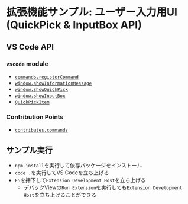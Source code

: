 # 拡張機能サンプル: ユーザー入力用UI (QuickPick & InputBox API)

## VS Code API

### `vscode` module

- [`commands.registerCommand`](https://code.visualstudio.com/api/references/vscode-api#commands.registerCommand)
- [`window.showInformationMessage`](https://code.visualstudio.com/api/references/vscode-api#window.showInformationMessage)
- [`window.showQuickPick`](https://code.visualstudio.com/api/references/vscode-api#window.showQuickPick)
- [`window.showInputBox`](https://code.visualstudio.com/api/references/vscode-api#window.showInputBox)
- [`QuickPickItem`](https://code.visualstudio.com/api/references/vscode-api#QuickPickItem)

### Contribution Points

- [`contributes.commands`](https://code.visualstudio.com/api/references/contribution-points#contributes.commands)


## サンプル実行

- `npm install`を実行して依存パッケージをインストール
- `code .`を実行してVS Codeを立ち上げる
- `F5`を押下して`Extension Development Host`を立ち上げる
  - デバックViewの`Run Extension`を実行しても`Extension Development Host`を立ち上げることができる
